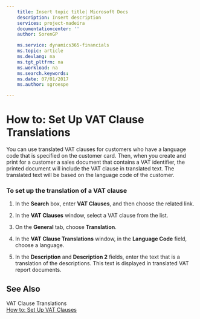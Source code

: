 ```yaml
---
    title: Insert topic title| Microsoft Docs
    description: Insert description
    services: project-madeira
    documentationcenter: ''
    author: SorenGP

    ms.service: dynamics365-financials
    ms.topic: article
    ms.devlang: na
    ms.tgt_pltfrm: na
    ms.workload: na
    ms.search.keywords:
    ms.date: 07/01/2017
    ms.author: sgroespe

---
```

# How to: Set Up VAT Clause Translations
You can use translated VAT clauses for customers who have a language code that is specified on the customer card. Then, when you create and print for a customer a sales document that contains a VAT identifier, the printed document will include the VAT clause in translated text. The translated text will be based on the language code of the customer.  
  
### To set up the translation of a VAT clause  
  
1.  In the **Search** box, enter **VAT Clauses**, and then choose the related link.  
  
2.  In the **VAT Clauses** window, select a VAT clause from the list.  
  
3.  On the **General** tab, choose **Translation**.  
  
4.  In the **VAT Clause Translations** window, in the **Language Code** field, choose a language.  
  
5.  In the **Description** and **Description 2** fields, enter the text that is a translation of the descriptions. This text is displayed in translated VAT report documents.  
  
## See Also  
 VAT Clause Translations   
 [How to: Set Up VAT Clauses](../how-to-set-up-vat-clauses.md)